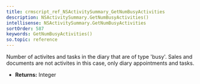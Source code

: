 ```yaml
---
title: crmscript_ref_NSActivitySummary_GetNumBusyActivities
description: NSActivitySummary.GetNumBusyActivities()
intellisense: NSActivitySummary.GetNumBusyActivities
sortOrder: 587
keywords: GetNumBusyActivities()
so.topic: reference
---
```



Number of activites and tasks in the diary that are of type 'busy'. Sales and documents are not activites in this case, only diary appointments and tasks.



* **Returns:** Integer


